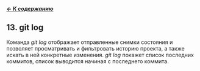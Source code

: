 [***<- К содержанию***](./readme.md)

## 13. git log

Команда _git log_ отображает отправленные снимки состояния и позволяет просматривать и фильтровать историю проекта, а также искать в ней конкретные изменения. _git log_ покажет список последних коммитов, cписок выводится начиная с последнего коммита.
